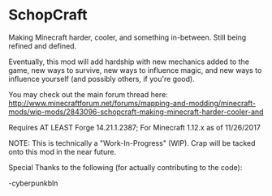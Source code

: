 # SchopCraft
Making Minecraft harder, cooler, and something in-between.
Still being refined and defined.

Eventually, this mod will add hardship with new mechanics added to the game, new ways to survive, new ways to influence magic, and new ways to influence yourself (and possibly others, if you're good).

You may check out the main forum thread here:
http://www.minecraftforum.net/forums/mapping-and-modding/minecraft-mods/wip-mods/2843096-schopcraft-making-minecraft-harder-cooler-and

Requires AT LEAST Forge 14.21.1.2387; For Minecraft 1.12.x as of 11/26/2017

NOTE: This is technically a "Work-In-Progress" (WIP). Crap will be tacked onto this mod in the near future.

Special Thanks to the following (for actually contributing to the code):

-cyberpunkbln
